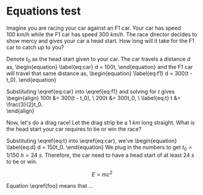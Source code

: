 # Equations test

Imagine you are racing your car against an F1 car. Your car has speed $100~km/h$
while the F1 car has speed $300~km/h$. The race director decides to show mercy
and gives your car a head start. How long will it take for the F1 car
to catch up to you?

Denote $t_0$ as the head start given to your car. The car travels a distance $d$ as,
\begin{equation}
  \label{eq:car}
  d = 100t,
\end{equation}
and the F1 car will travel that same distance as,
\begin{equation}
  \label{eq:f1}
  d = 300(t - t_0).
\end{equation}

Substituting \eqref{eq:car} into \eqref{eq:f1} and solving for $t$ gives
\begin{align}
  100t &= 300(t - t_0), \\
  200t &= 300t_0, \\
  \label{eq:t}
  t &= \frac{3}{2}t_0.         
\end{align}

Now, let's do a drag race! Let the drag strip be a $1~km$ long straight. What is the
head start your car requires to tie or win the race?

Substituting \eqref{eq:t} into \eqref{eq:car}, we've
\begin{equation}
  \label{eq:d}
  d = 150t_0.
\end{equation}
We plug in the numbers to get $t_0 = 1/150~h = 24~s$. Therefore, the car
need to have a head start of at least $24~s$ to tie or win.


```math
\begin{equation}
  \label{foo}
  E = mc^2
\end{equation}
```

Equation \eqref{foo} means that ...
